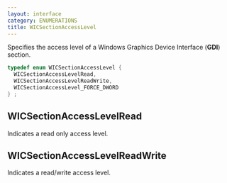```yaml
---
layout: interface
category: ENUMERATIONS
title: WICSectionAccessLevel
---
```


Specifies the access level of a Windows Graphics Device Interface (**GDI**) section.

```cpp
typedef enum WICSectionAccessLevel {
  WICSectionAccessLevelRead,
  WICSectionAccessLevelReadWrite,
  WICSectionAccessLevel_FORCE_DWORD
} ;
```

## WICSectionAccessLevelRead

Indicates a read only access level.

## WICSectionAccessLevelReadWrite

Indicates a read/write access level.
